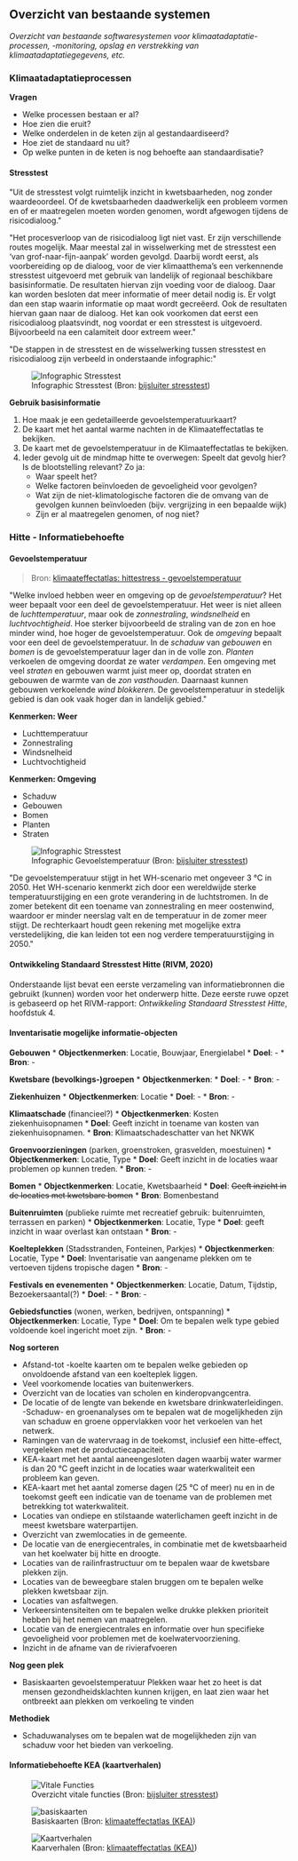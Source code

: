 ## Overzicht van bestaande systemen

*Overzicht van bestaande softwaresystemen voor klimaatadaptatie-processen, -monitoring, opslag en verstrekking van klimaatadaptatiegegevens, etc.* 

### Klimaatadaptatieprocessen

**Vragen**
 * Welke processen bestaan er al?
 * Hoe zien die eruit?
 * Welke onderdelen in de keten zijn al gestandaardiseerd?
 * Hoe ziet de standaard nu uit?
 * Op welke punten in de keten is nog behoefte aan standaardisatie?

#### Stresstest
"Uit de stresstest volgt ruimtelijk inzicht in kwetsbaarheden, nog zonder waardeoordeel. Of de kwetsbaarheden daadwerkelijk een probleem vormen en of er maatregelen moeten worden genomen, wordt afgewogen tijdens de risicodialoog."

"Het procesverloop van de risicodialoog ligt niet vast. Er zijn verschillende routes mogelijk. Maar meestal zal in wisselwerking met de stresstest een ‘van grof-naar-fijn-aanpak’ worden gevolgd. Daarbij wordt eerst, als voorbereiding op de dialoog, voor de vier klimaatthema’s een verkennende stresstest uitgevoerd met gebruik van landelijk of regionaal beschikbare basisinformatie. De resultaten hiervan zijn voeding voor de dialoog. Daar kan worden besloten dat meer informatie of meer detail nodig is. Er volgt dan een stap waarin informatie op maat wordt gecreëerd. Ook de resultaten hiervan gaan naar de dialoog. Het kan ook voorkomen dat eerst een risicodialoog plaatsvindt, nog voordat er een stresstest is uitgevoerd. Bijvoorbeeld na een calamiteit door extreem weer."

"De stappen in de stresstest en de wisselwerking tussen stresstest en risicodialoog zijn verbeeld in onderstaande infographic:"

<figure>
   <img src="media/infographic_stresstest.png"
      alt="Infographic Stresstest">
   <figcaption>Infographic Stresstest (Bron:
      <a href="https://klimaatadaptatienederland.nl/stresstest/bijsluiter" target="_blank">bijsluiter stresstest</a>)
   </figcaption>
</figure>

**Gebruik basisinformatie**
 1. Hoe maak je een gedetailleerde gevoelstemperatuurkaart?
 1. De kaart met het aantal warme nachten in de Klimaateffectatlas te bekijken.
 1. De kaart met de gevoelstemperatuur in de Klimaateffectatlas te bekijken.
 1. Ieder gevolg uit de mindmap hitte te overwegen: Speelt dat gevolg hier? Is de blootstelling relevant? Zo ja:
    * Waar speelt het?
    * Welke factoren beïnvloeden de gevoeligheid voor gevolgen?
    * Wat zijn de niet-klimatologische factoren die de omvang van de gevolgen kunnen beïnvloeden (bijv. vergrijzing in een bepaalde wijk)
    * Zijn er al maatregelen genomen, of nog niet?

### Hitte - Informatiebehoefte

#### Gevoelstemperatuur

 > Bron: [klimaateffectatlas: hittestress - gevoelstemperatuur](https://www.klimaateffectatlas.nl/nl/hittekaart-gevoelstemperatuur)

"Welke invloed hebben weer en omgeving op de *gevoelstemperatuur*? Het weer bepaalt voor een deel de gevoelstemperatuur. Het weer is niet alleen de *luchttemperatuur*, maar ook de *zonnestraling*, *windsnelheid* en *luchtvochtigheid*. Hoe sterker bijvoorbeeld de straling van de zon en hoe minder wind, hoe hoger de gevoelstemperatuur. Ook de *omgeving* bepaalt voor een deel de gevoelstemperatuur. In de *schaduw* van *gebouwen* en *bomen* is de gevoelstemperatuur lager dan in de volle zon. *Planten* verkoelen de omgeving doordat ze water *verdampen*. Een omgeving met veel *straten* en gebouwen warmt juist meer op, doordat straten en gebouwen de warmte van de *zon vasthouden*. Daarnaast kunnen gebouwen verkoelende *wind blokkeren*. De gevoelstemperatuur in stedelijk gebied is dan ook vaak hoger dan in landelijk gebied."

**Kenmerken: Weer**
 * Luchttemperatuur
 * Zonnestraling
 * Windsnelheid
 * Luchtvochtigheid

**Kenmerken: Omgeving**
 * Schaduw
 * Gebouwen
 * Bomen
 * Planten
 * Straten

<!-- <a> tag om <figure> heenbouwen om klikbare afbeelding te maken? -->
<figure>
   <img src="media/kea_gevoelstemperatuur.jpg"
      alt="Infographic Stresstest">
      <a href="media/kea_gevoelstemperatuur.jpg" target="-blank"></a>
   <figcaption>Infographic Gevoelstemperatuur (Bron:
      <a href="https://klimaatadaptatienederland.nl/stresstest/bijsluiter" target="_blank">bijsluiter stresstest</a>)
   </figcaption>
</figure>

"De gevoelstemperatuur stijgt in het WH-scenario met ongeveer 3 °C in 2050. Het WH-scenario kenmerkt zich door een wereldwijde sterke temperatuurstijging en een grote verandering in de luchtstromen. In de zomer betekent dit een toename van zonnestraling en meer oostenwind, waardoor er minder neerslag valt en de temperatuur in de zomer meer stijgt. De rechterkaart houdt geen rekening met mogelijke extra verstedelijking, die kan leiden tot een nog verdere temperatuurstijging in 2050." 

#### Ontwikkeling Standaard Stresstest Hitte (RIVM, 2020)
Onderstaande lijst bevat een eerste verzameling van informatiebronnen die gebruikt (kunnen) worden voor het onderwerp hitte.
Deze eerste ruwe opzet is gebaseerd op het RIVM-rapport: *Ontwikkeling Standaard Stresstest Hitte*, hoofdstuk 4. 

#### Inventarisatie mogelijke informatie-objecten

**Gebouwen**
    * **Objectkenmerken**: Locatie, Bouwjaar, Energielabel
    * **Doel**: -
    * **Bron**: -

**Kwetsbare (bevolkings-)groepen**
    * **Objectkenmerken**:
    * **Doel**: -
    * **Bron**: -

**Ziekenhuizen**
    * **Objectkenmerken**: Locatie
    * **Doel**: -
    * **Bron**: -

**Klimaatschade** (financieel?)
    * **Objectkenmerken**: Kosten ziekenhuisopnamen
    * **Doel**: Geeft inzicht in toename van kosten van ziekenhuisopnamen.
    * **Bron**: Klimaatschadeschatter van het NKWK

**Groenvoorzieningen** (parken, groenstroken, grasvelden, moestuinen)
    * **Objectkenmerken**: Locatie, Type
    * **Doel**: Geeft inzicht in de locaties waar problemen op kunnen treden.
    * **Bron**: -

**Bomen**
    * **Objectkenmerken**: Locatie, Kwetsbaarheid
    * **Doel**: ~~Geeft inzicht in de locaties met kwetsbare bomen~~
    * **Bron**: Bomenbestand

**Buitenruimten** (publieke ruimte met recreatief gebruik: buitenruimten, terrassen en parken)
    * **Objectkenmerken**: Locatie, Type
    * **Doel**: geeft inzicht in waar overlast kan ontstaan
    * **Bron**: -

**Koelteplekken** (Stadsstranden, Fonteinen, Parkjes)
    * **Objectkenmerken**: Locatie, Type
    * **Doel**: Inventarisatie van aangename plekken om te vertoeven tijdens tropische dagen
    * **Bron**: -

**Festivals en evenementen**
    * **Objectkenmerken**: Locatie, Datum, Tijdstip, Bezoekersaantal(?)
    * **Doel**: -
    * **Bron**: -

**Gebiedsfuncties** (wonen, werken, bedrijven, ontspanning)
    * **Objectkenmerken**: Locatie, Type
    * **Doel**: Om te bepalen welk type gebied voldoende koel ingericht moet zijn.
    * **Bron**: -

**Nog sorteren**

 - Afstand-tot -koelte kaarten om te bepalen welke gebieden op onvoldoende afstand van een koelteplek liggen.
 - Veel voorkomende locaties van buitenwerkers.
 - Overzicht van de locaties van scholen en kinderopvangcentra.
 - De locatie of de lengte van bekende en kwetsbare drinkwaterleidingen. -Schaduw- en groenanalyses  om te bepalen wat de mogelijkheden zijn van schaduw en groene oppervlakken voor het verkoelen van het netwerk.
 - Ramingen van de watervraag in de toekomst, inclusief een hitte-effect, vergeleken met de productiecapaciteit.
 - KEA-kaart met het aantal aaneengesloten dagen waarbij water warmer is dan 20 °C  geeft inzicht in de locaties waar waterkwaliteit een probleem kan geven. 
 - KEA-kaart met het aantal zomerse dagen (25 °C of meer) nu en in de toekomst  geeft een indicatie van de toename van de problemen met betrekking tot waterkwaliteit.
 - Locaties van ondiepe en stilstaande waterlichamen  geeft inzicht in de meest kwetsbare waterpartijen.
 - Overzicht van zwemlocaties in de gemeente.
 - De locatie van de energiecentrales, in combinatie met de kwetsbaarheid van het koelwater bij hitte en droogte.
 - Locaties van de railinfrastructuur om te bepalen waar de kwetsbare plekken zijn.
 - Locaties van de beweegbare stalen bruggen  om te bepalen welke plekken kwetsbaar zijn. 
 - Locaties van asfaltwegen.
 - Verkeersintensiteiten om te bepalen welke drukke plekken prioriteit hebben bij het nemen van maatregelen.
 - Locatie van de energiecentrales en informatie over hun specifieke gevoeligheid voor problemen met de koelwatervoorziening.
 - Inzicht in de afname van de rivierafvoeren

**Nog geen plek**
 - Basiskaarten gevoelstemperatuur Plekken waar het zo heet is dat mensen gezondheidsklachten kunnen krijgen, en laat zien waar het ontbreekt aan plekken om verkoeling te vinden

**Methodiek**
 - Schaduwanalyses om te bepalen wat de mogelijkheden zijn van schaduw voor het bieden van verkoeling.

#### Informatiebehoefte KEA (kaartverhalen)

<figure>
   <img src="media/dpra_vitale_kwetsbare_functies_overzicht.jpg"
      alt="Vitale Functies">
   <figcaption>Overzicht vitale functies (Bron:
      <a href="https://klimaatadaptatienederland.nl/stresstest/bijsluiter/vitaal-kwetsbaar/" target="_blank">bijsluiter stresstest</a>)
   </figcaption>
</figure>

<figure>
   <img src="media/kea_basiskaarten.jpg"
      alt="basiskaarten">
   <figcaption>Basiskaarten (Bron:
      <a href="https://www.klimaateffectatlas.nl/nl/kaartverhalen" target="_blank">klimaateffectatlas (KEA)</a>)
   </figcaption>
</figure>

<figure>
   <img src="media/kea_kaartverhalen.jpg"
      alt="Kaartverhalen">
   <figcaption>Kaarverhalen (Bron:
      <a href="https://www.klimaateffectatlas.nl/nl/kaartverhalen" target="_blank">klimaateffectatlas (KEA)</a>)
   </figcaption>
</figure>